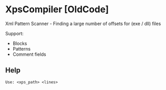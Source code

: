 # XpsCompiler \[OldCode\]
Xml Pattern Scanner - Finding a large number of offsets for (exe / dll) files

Support:
- Blocks 
- Patterns
- Comment fields

## Help
```
Use: <xps_path> <lines>
```
